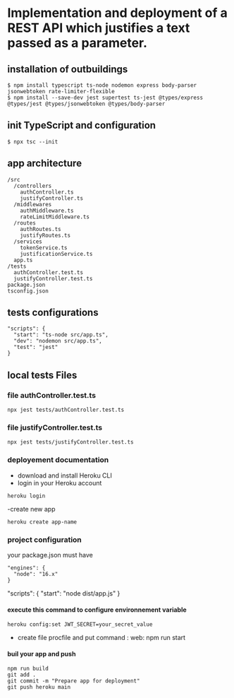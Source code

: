 # Implementation and deployment of a REST API which justifies a text passed as a parameter.

## installation of outbuildings

```
$ npm install typescript ts-node nodemon express body-parser jsonwebtoken rate-limiter-flexible
$ npm install --save-dev jest supertest ts-jest @types/express @types/jest @types/jsonwebtoken @types/body-parser
```
## init TypeScript and configuration

```
$ npx tsc --init
```

## app architecture

```
/src
  /controllers
    authController.ts
    justifyController.ts
  /middlewares
    authMiddleware.ts
    rateLimitMiddleware.ts
  /routes
    authRoutes.ts
    justifyRoutes.ts
  /services
    tokenService.ts
    justificationService.ts
  app.ts
/tests
  authController.test.ts
  justifyController.test.ts
package.json
tsconfig.json
```

## tests configurations
```
"scripts": {
  "start": "ts-node src/app.ts",
  "dev": "nodemon src/app.ts",
  "test": "jest"
}

```
## local tests Files

### file authController.test.ts
```
npx jest tests/authController.test.ts
```
### file justifyController.test.ts
```
npx jest tests/justifyController.test.ts
```

### deployement documentation

- download and install Heroku CLI
- login in your Heroku account
```
heroku login
```
-create new app

```
heroku create app-name
```

### project configuration
your package.json must have
```
"engines": {
  "node": "16.x"
}
```

"scripts": {
  "start": "node dist/app.js"
}

#### execute this command to configure environnement variable
```
heroku config:set JWT_SECRET=your_secret_value
```

- create file procfile and put command : web: npm run start

#### buil your app and push

```
npm run build
git add .
git commit -m "Prepare app for deployment"
git push heroku main
```
